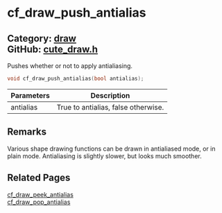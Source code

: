 [](../header.md ':include')

# cf_draw_push_antialias

Category: [draw](https://github.com/RandyGaul/cute_framework/blob/master/docs/api_reference?id=draw)  
GitHub: [cute_draw.h](https://github.com/RandyGaul/cute_framework/blob/master/include/cute_draw.h)  
---

Pushes whether or not to apply antialiasing.

```cpp
void cf_draw_push_antialias(bool antialias);
```

Parameters | Description
--- | ---
antialias | True to antialias, false otherwise.

## Remarks

Various shape drawing functions can be drawn in antialiased mode, or in plain mode. Antialiasing is slightly slower,
but looks much smoother.

## Related Pages

[cf_draw_peek_antialias](https://github.com/RandyGaul/cute_framework/blob/master/docs/draw/cf_draw_peek_antialias.md)  
[cf_draw_pop_antialias](https://github.com/RandyGaul/cute_framework/blob/master/docs/draw/cf_draw_pop_antialias.md)  
